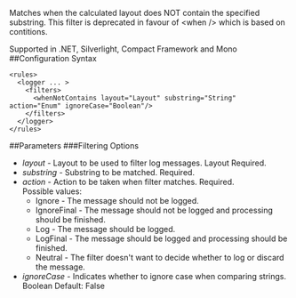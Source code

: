 Matches when the calculated layout does NOT contain the specified substring. This filter is deprecated in favour of \<when /> which is based on contitions. 

Supported in .NET, Silverlight, Compact Framework and Mono
##Configuration Syntax
```
<rules>
  <logger ... >
    <filters>
      <whenNotContains layout="Layout" substring="String" action="Enum" ignoreCase="Boolean"/>
    </filters>
  </logger>
</rules>
```
##Parameters
###Filtering Options
* _layout_ - Layout to be used to filter log messages. Layout Required.
* _substring_ - Substring to be matched. Required.
* _action_ - Action to be taken when filter matches. Required.  
Possible values:
  * Ignore - The message should not be logged.
  * IgnoreFinal - The message should not be logged and processing should be finished.
  * Log - The message should be logged.
  * LogFinal - The message should be logged and processing should be finished.
  * Neutral - The filter doesn't want to decide whether to log or discard the message.
* _ignoreCase_ - Indicates whether to ignore case when comparing strings. Boolean Default: False